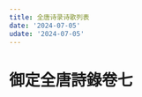 ```yaml
---
title: 全唐诗录诗歌列表
date: '2024-07-05'
udate: '2024-07-05'
---
```

# 御定全唐詩錄卷七

<PoemList :list="poems" :authorMap="authorMap" />


<script setup>
const chapter = '卷七';
import poems from '/data/qtsl/卷七/poems.json'
import authorMap from '/data/qtsl/卷七/author.json'
</script>
